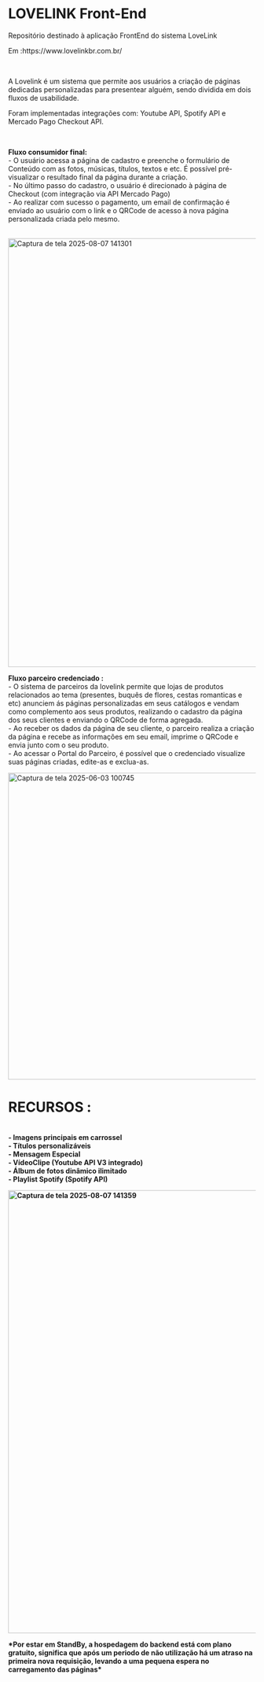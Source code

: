 <h1>LOVELINK Front-End</h1>
<p>Repositório destinado à aplicação FrontEnd do sistema LoveLink</p>
<p>Em :https://www.lovelinkbr.com.br/</p>
<br>
<p>A Lovelink é um sistema que permite aos usuários a criação de páginas dedicadas personalizadas para presentear alguém, sendo dividida em dois fluxos de usabilidade.</p>
<p>Foram implementadas integrações com: Youtube API, Spotify API e Mercado Pago Checkout API.</p>
<br>
<p><b>Fluxo consumidor final:</b> <br> - O usuário acessa a página de cadastro e preenche o formulário de Conteúdo com as fotos, músicas, títulos, textos e etc. É possível pré-visualizar o resultado final da página durante a criação.
<br> - No último passo do cadastro, o usuário é direcionado à página de Checkout (com integração via API Mercado Pago)
<br> - Ao realizar com sucesso o pagamento, um email de confirmação é enviado ao usuário com o link e o QRCode de acesso à nova página personalizada criada pelo mesmo.</p>
<br>
<img width="1877" height="872" alt="Captura de tela 2025-08-07 141301" src="https://github.com/user-attachments/assets/8fc16389-ef05-4faa-a39f-82a8bbaa0cf0" />
<p><b>Fluxo parceiro credenciado :</b> <br> - O sistema de parceiros da lovelink permite que lojas de produtos relacionados ao tema (presentes, buquês de flores, cestas romanticas e etc) anunciem ás páginas personalizadas em seus catálogos e vendam como complemento aos seus produtos, realizando o cadastro da página dos seus clientes e enviando o QRCode de forma agregada.
<br> - Ao receber os dados da página de seu cliente, o parceiro realiza a criação da página e recebe as informações em seu email, imprime o QRCode e envia junto com o seu produto.
<br> - Ao acessar o Portal do Parceiro, é possível que o credenciado visualize suas páginas criadas, edite-as e exclua-as.</p>


<img width="1363" height="624" alt="Captura de tela 2025-06-03 100745" src="https://github.com/user-attachments/assets/44564898-a9a0-49fc-84c5-bfe54a2f2671" />

<H1><b>RECURSOS :</H1>

<p><br> - Imagens principais em carrossel
<br> - Títulos personalizáveis
<br> - Mensagem Especial
<br> - VídeoClipe (Youtube API V3 integrado)
<br> - Álbum de fotos dinâmico ilimitado
<br> - Playlist Spotify (Spotify API) </p>


<img width="1866" height="901" alt="Captura de tela 2025-08-07 141359" src="https://github.com/user-attachments/assets/305e89e5-7c15-4e32-97b8-c1b23e112131" />


<p>*Por estar em StandBy, a hospedagem do backend está com plano gratuito, significa que após um periodo de não utilização há um atraso na primeira nova requisição, levando a uma pequena espera no carregamento das páginas*</p>



